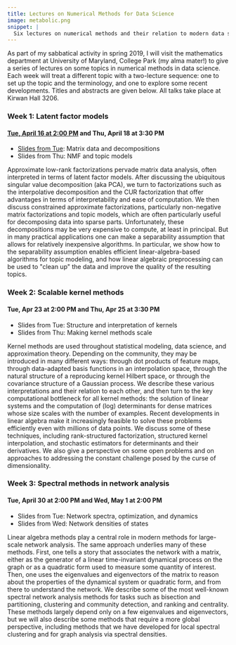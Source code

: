 ```yaml
---
title: Lectures on Numerical Methods for Data Science
image: metabolic.png
snippet: |
  Six lectures on numerical methods and their relation to modern data science.
---
```


As part of my sabbatical activity in spring 2019, I will visit the
mathematics department at University of Maryland, College Park (my
alma mater!) to give a series of lectures on some topics in numerical
methods in data science.  Each week will treat a different topic with
a two-lecture sequence: one to set up the topic and the terminology,
and one to explore some recent developments.  Titles and abstracts are
given below.  All talks take place at Kirwan Hall 3206.


### Week 1: Latent factor models
#### [Tue, April 16 at 2:00 PM](http://www.cs.cornell.edu/~bindel/present/2019-04-umcp_latent1.pdf) and Thu, April 18 at 3:30 PM

- [Slides from Tue](http://www.cs.cornell.edu/~bindel/present/2019-04-umcp_latent1.pdf): Matrix data and decompositions
- Slides from Thu: NMF and topic models

Approximate low-rank factorizations pervade matrix data analysis,
often interpreted in terms of latent factor models.  After discussing
the ubiquitous singular value decomposition (aka PCA), we turn to
factorizations such as the interpolative decomposition and the CUR
factorization that offer advantages in terms of interpretability and
ease of computation.  We then discuss constrained approximate
factorizations, particularly non-negative matrix factorizations and
topic models, which are often particularly useful for decomposing data
into sparse parts.  Unfortunately, these decompositions may be very
expensive to compute, at least in principal.  But in many practical
applications one can make a separability assumption that allows for
relatively inexpensive algorithms.  In particular, we show how to the
separability assumption enables efficient linear-algebra-based
algorithms for topic modeling, and how linear algebraic preprocessing
can be used to "clean up" the data and improve the quality of the
resulting topics.


### Week 2: Scalable kernel methods
#### Tue, Apr 23 at 2:00 PM and Thu, Apr 25 at 3:30 PM

- Slides from Tue: Structure and interpretation of kernels
- Slides from Thu: Making kernel methods scale

Kernel methods are used throughout statistical modeling, data
science, and approximation theory.  Depending on the community, they
may be introduced in many different ways: through dot products of
feature maps, through data-adapted basis functions in an interpolation
space, through the natural structure of a reproducing kernel Hilbert
space, or through the covariance structure of a Gaussian process.  We
describe these various interpretations and their relation to each
other, and then turn to the key computational bottleneck for all
kernel methods: the solution of linear systems and the computation of
(log) determinants for dense matrices whose size scales with the
number of examples.  Recent developments in linear algebra make it
increasingly feasible to solve these problems efficiently even with
millions of data points.  We discuss some of these techniques,
including rank-structured factorization, structured kernel
interpolation, and stochastic estimators for determinants and their
derivatives.  We also give a perspective on some open problems and
on approaches to addressing the constant challenge posed by the
curse of dimensionality.


### Week 3: Spectral methods in network analysis
#### Tue, April 30 at 2:00 PM and Wed, May 1 at 2:00 PM

- Slides from Tue: Network spectra, optimization, and dynamics
- Slides from Wed: Network densities of states

Linear algebra methods play a central role in modern methods for
large-scale network analysis.  The same approach underlies many of
these methods.  First, one tells a story that associates the network
with a matrix, either as the generator of a linear time-invariant
dynamical process on the graph or as a quadratic form used to
measure some quantity of interest.  Then, one uses the eigenvalues and
eigenvectors of the matrix to reason about the properties of the
dynamical system or quadratic form, and from there to understand the
network.  We describe some of the most well-known spectral network analysis
methods for tasks such as bisection and partitioning, clustering and
community detection, and ranking and centrality.  These methods
largely depend only on a few eigenvalues and eigenvectors, but we will
also describe some methods that require a more global perspective,
including methods that we have developed for local spectral clustering
and for graph analysis via spectral densities.
